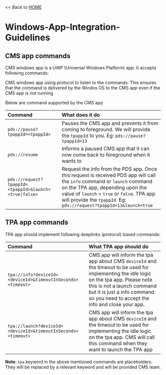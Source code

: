 << Back to [HOME](README.md)

# Windows-App-Integration-Guidelines

## CMS app commands

CMS windows app is a UWP (Universal Windows Platform) app. It accepts following commands:

CMS windows app using protocol to listen to the commands. This ensures that the command is delivered by the Windos OS to the CMS app even if the CMS app is not running

Below are command supported by the CMS app

|  Command	|   What does it do	|
| :-- | :-- |
| `pds://pause?tpappId=<tpappId>` | Pauses the CMS app and prevents it from coming to foreground. We will provide the `tpappId` to you. Eg: `pds://pause?tpappId=13` |
| `pds://resume` | Informs a paused CMS app that it can now come back to foreground when it wants to	
| `pds://request?tpappId=<tpappId>&launch=<true\|false>` | Request the info from the PDS app. Once this request is received PDS app will call the `info` command or `launch` command on the TPA app, depending upon the value of `launch` = `true` or `false`. TPA app will provide the `tpappId`. Eg: `pds://request?tpappId=13&launch=true` |

## TPA app commands

TPA app should implement following deeplinks (protocol) based commands:

|  Command	|   What TPA app should do	|
| :-- | :-- |
| `tpa://info?deviceId=<deviceId>&timeoutInSeconds=<timeout>` | CMS app will inform the tpa app about CMS `deviceId` and the timeout to be used for implementing the idle logic on the tpa app. Please note this is not a launch command but it is just a info command so you need to accept the info and close your app. |
| `tpa://launch?deviceId=<deviceId>&timeoutInSeconds=<timeout>` | CMS app will inform the tpa app about CMS `deviceId` and the timeout to be used for implementing the idle logic on the tpa app. CMS will call this command when they want to launch the TPA app |

<b>Note</b>: `tpa` keyword in the above mentioned commands are placeholders. They will be replaced by a relevant keyword and will be provided CMS team.
